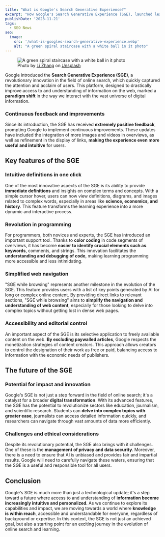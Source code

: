 ```yaml
---
title: "What is Google's Search Generative Experience?"
excerpt: "How Google's Search Generative Experience (SGE), launched less than three months ago, is already redefining the way we search online."
publishDate: '2023-11-21'
tags:
  - SEO News
seo:
  image:
    src: '/what-is-googles-search-generative-experience.webp'
    alt: "A green spiral staircase with a white ball in it photo"
---
```


<figure>
  <img src="/what-is-googles-search-generative-experience.webp" alt="A green spiral staircase with a white ball in it photo">
  <figcaption>Photo by <a href="https://unsplash.com/@sunx?utm_content=creditCopyText&amp;utm_medium=referral&amp;utm_source=unsplash">Li Zhang</a> on <a href="https://unsplash.com/photos/a-green-spiral-staircase-with-a-white-ball-in-it-HYwU-Fl6IoM?utm_content=creditCopyText&amp;utm_medium=referral&amp;utm_source=unsplash">Unsplash</a></figcaption>
</figure>

Google introduced the **Search Generative Experience (SGE)**, a revolutionary innovation in the field of online search, which quickly captured the attention and acclaim of users. This platform, designed to drastically improve access to and understanding of information on the web, marked a **paradigm shift** in the way we interact with the vast universe of digital information.

### Continuous feedback and improvements

Since its introduction, the SGE has received **extremely positive feedback**, prompting Google to implement continuous improvements. These updates have included the integration of more images and videos in overviews, as well as refinement in the display of links, **making the experience even more useful and intuitive** for users.

## Key features of the SGE

### Intuitive definitions in one click

One of the most innovative aspects of the SGE is its ability to provide **immediate definitions** and insights on complex terms and concepts. With a simple cursor hover, users can now view definitions, diagrams, and images related to complex words, especially in areas like **science, economics, and history**. This feature transforms the learning experience into a more dynamic and interactive process.

### Revolution in programming

For programmers, both novices and experts, the SGE has introduced an important support tool. Thanks to **color coding** in code segments of overviews, it has become **easier to identify crucial elements such as keywords**, comments, and strings. This innovation facilitates the **understanding and debugging of code**, making learning programming more accessible and less intimidating.

### Simplified web navigation

"SGE while browsing" represents another milestone in the evolution of the SGE. This feature provides users with a list of key points generated by AI for long or complex online content. By providing direct links to relevant sections, "SGE while browsing" aims to **simplify the navigation and understanding of web content**, especially for those looking to delve into complex topics without getting lost in dense web pages.

### Accessibility and editorial control

An important aspect of the SGE is its selective application to freely available content on the web. **By excluding paywalled articles**, Google respects the monetization strategies of content creators. This approach allows creators to control the designation of their work as free or paid, balancing access to information with the economic needs of publishers.

## The future of the SGE

### Potential for impact and innovation

Google's SGE is not just a step forward in the field of online search; it's a catalyst for a broader **digital transformation**. With its advanced features, the SGE has the potential to revolutionize sectors like education, journalism, and scientific research. Students can **delve into complex topics with greater ease**, journalists can access detailed information quickly, and researchers can navigate through vast amounts of data more efficiently.

### Challenges and ethical considerations

Despite its revolutionary potential, the SGE also brings with it challenges. One of these is the **management of privacy and data security**. Moreover, there is a need to ensure that AI is unbiased and provides fair and impartial results. Google will need to carefully navigate these waters, ensuring that the SGE is a useful and responsible tool for all users.

## Conclusion

Google's SGE is much more than just a technological update; it's a step toward a future where access to and understanding of **information become increasingly intuitive and personalized**. As we continue to explore its capabilities and impact, we are moving towards a world where **knowledge is within reach**, accessible and understandable for everyone, regardless of background or expertise. In this context, the SGE is not just an achieved goal, but also a starting point for an exciting journey in the evolution of online search and learning.
